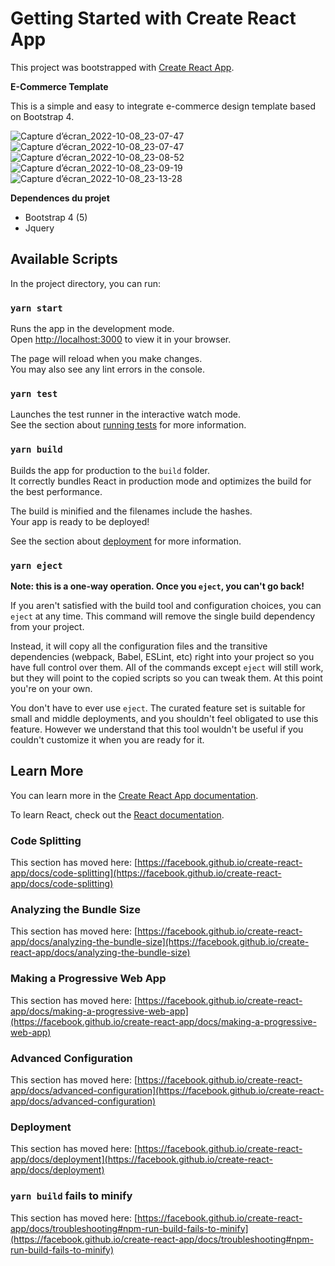 # Getting Started with Create React App

This project was bootstrapped with [Create React App](https://github.com/facebook/create-react-app).

**E-Commerce Template**

This is a simple and easy to integrate e-commerce design template based on Bootstrap 4.

![Capture d’écran_2022-10-08_23-07-47](https://github.com/Rolf-Christ/E-CommerceFullstack.github.io/blob/main/front-end/src/assets/images/Capture%20d%E2%80%99%C3%A9cran_2022-10-09_17-22-29.png)
![Capture d’écran_2022-10-08_23-07-47](https://user-images.githubusercontent.com/68683189/194729581-cae2e48e-a4b6-4fc7-ac30-587779ffc0b2.png)
![Capture d’écran_2022-10-08_23-08-52](https://user-images.githubusercontent.com/68683189/194729582-bd27c3b6-d1a8-4e7b-b3d8-cf9d1bd50c40.png)
![Capture d’écran_2022-10-08_23-09-19](https://user-images.githubusercontent.com/68683189/194729584-ef15e0e9-04b4-4860-82b3-913def376575.png)
![Capture d’écran_2022-10-08_23-13-28](https://user-images.githubusercontent.com/68683189/194729588-7bce8a98-8cc6-4c32-a9db-b06576dd0e63.png)

**Dependences du projet**

- Bootstrap 4 (5)
- Jquery

## Available Scripts

In the project directory, you can run:

### `yarn start`

Runs the app in the development mode.\
Open [http://localhost:3000](http://localhost:3000) to view it in your browser.

The page will reload when you make changes.\
You may also see any lint errors in the console.

### `yarn test`

Launches the test runner in the interactive watch mode.\
See the section about [running tests](https://facebook.github.io/create-react-app/docs/running-tests) for more information.

### `yarn build`

Builds the app for production to the `build` folder.\
It correctly bundles React in production mode and optimizes the build for the best performance.

The build is minified and the filenames include the hashes.\
Your app is ready to be deployed!

See the section about [deployment](https://facebook.github.io/create-react-app/docs/deployment) for more information.

### `yarn eject`

**Note: this is a one-way operation. Once you `eject`, you can't go back!**

If you aren't satisfied with the build tool and configuration choices, you can `eject` at any time. This command will remove the single build dependency from your project.

Instead, it will copy all the configuration files and the transitive dependencies (webpack, Babel, ESLint, etc) right into your project so you have full control over them. All of the commands except `eject` will still work, but they will point to the copied scripts so you can tweak them. At this point you're on your own.

You don't have to ever use `eject`. The curated feature set is suitable for small and middle deployments, and you shouldn't feel obligated to use this feature. However we understand that this tool wouldn't be useful if you couldn't customize it when you are ready for it.

## Learn More

You can learn more in the [Create React App documentation](https://facebook.github.io/create-react-app/docs/getting-started).

To learn React, check out the [React documentation](https://reactjs.org/).

### Code Splitting

This section has moved here: [https://facebook.github.io/create-react-app/docs/code-splitting](https://facebook.github.io/create-react-app/docs/code-splitting)

### Analyzing the Bundle Size

This section has moved here: [https://facebook.github.io/create-react-app/docs/analyzing-the-bundle-size](https://facebook.github.io/create-react-app/docs/analyzing-the-bundle-size)

### Making a Progressive Web App

This section has moved here: [https://facebook.github.io/create-react-app/docs/making-a-progressive-web-app](https://facebook.github.io/create-react-app/docs/making-a-progressive-web-app)

### Advanced Configuration

This section has moved here: [https://facebook.github.io/create-react-app/docs/advanced-configuration](https://facebook.github.io/create-react-app/docs/advanced-configuration)

### Deployment

This section has moved here: [https://facebook.github.io/create-react-app/docs/deployment](https://facebook.github.io/create-react-app/docs/deployment)

### `yarn build` fails to minify

This section has moved here: [https://facebook.github.io/create-react-app/docs/troubleshooting#npm-run-build-fails-to-minify](https://facebook.github.io/create-react-app/docs/troubleshooting#npm-run-build-fails-to-minify)
